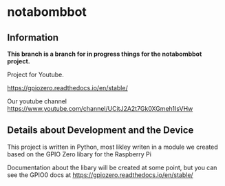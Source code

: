 # notabombbot

## Information

**This branch is a branch for in progress things for the notabombbot project.**

Project for Youtube.

https://gpiozero.readthedocs.io/en/stable/

Our youtube channel
https://www.youtube.com/channel/UCitJ2A2t7Gk0XGmeh1IsVHw

## Details about Development and the Device 
This project is written in Python, most likley writen in a module we created based on the GPIO Zero libary for the Raspberry Pi

Documentation about the libary will be created at some point, but you can see the GPIO0 docs at https://gpiozero.readthedocs.io/en/stable/

